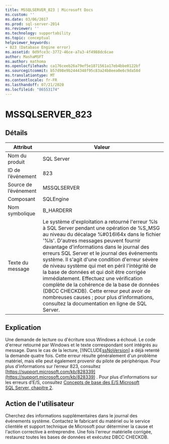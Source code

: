 ```yaml
---
title: MSSQLSERVER_823 | Microsoft Docs
ms.custom: ''
ms.date: 03/06/2017
ms.prod: sql-server-2014
ms.reviewer: ''
ms.technology: supportability
ms.topic: conceptual
helpviewer_keywords:
- 823 (Database Engine error)
ms.assetid: 0d9fce3c-3772-46ce-a7a3-4f4988dc6cae
author: MashaMSFT
ms.author: mathoma
ms.openlocfilehash: ca176ceeb26a79ef5e1871561a17eb4bbe0122bf
ms.sourcegitcommit: b57d98e9b2444348f95c83a24b8eea0e6c9da58d
ms.translationtype: MT
ms.contentlocale: fr-FR
ms.lasthandoff: 07/21/2020
ms.locfileid: "86553174"
---
```

# <a name="mssqlserver_823"></a>MSSQLSERVER_823
    
## <a name="details"></a>Détails  
  
|Attribut|Valeur|  
|-|-|  
|Nom du produit|SQL Server|  
|ID de l’événement|823|  
|Source de l’événement|MSSQLSERVER|  
|Composant|SQLEngine|  
|Nom symbolique|B_HARDERR|  
|Texte du message|Le système d'exploitation a retourné l'erreur %ls à SQL Server pendant une opération de %S_MSG au niveau du décalage %#016I64x dans le fichier '%ls'. D'autres messages peuvent fournir davantage d'informations dans le journal des erreurs SQL Server et le journal des événements système. Il s'agit d'une condition d'erreur sévère de niveau système qui met en péril l'intégrité de la base de données et qui doit être corrigée immédiatement. Effectuez une vérification complète de la cohérence de la base de données (DBCC CHECKDB). Cette erreur peut avoir de nombreuses causes ; pour plus d'informations, consultez la documentation en ligne de SQL Server.|  
  
## <a name="explanation"></a>Explication  
 Une demande de lecture ou d'écriture sous Windows a échoué. Le code d'erreur retourné par Windows et le texte correspondant sont intégrés au message. Dans le cas de la lecture, [!INCLUDE[ssNoVersion](../../includes/ssnoversion-md.md)] a déjà retenté la demande quatre fois. Cette erreur résulte généralement d'un problème matériel, mais elle peut également provenir du pilote de périphérique. Pour plus d’informations sur l’erreur 823, consultez [https://support.microsoft.com/kb/828339](https://support.microsoft.com/kb/828339) . Pour plus d’informations sur les erreurs d’E/S, consultez [Concepts de base des E/S Microsoft SQL Server, chapitre 2](/previous-versions/sql/sql-server-2005/administrator/cc917726(v=technet.10)).  
  
## <a name="user-action"></a>Action de l'utilisateur  
 Cherchez des informations supplémentaires dans le journal des événements système. Contactez le fabricant du matériel ou le service clientèle et support technique de Microsoft pour déterminer la cause et l'action corrective à entreprendre. Une fois l'erreur matérielle corrigée, restaurez toutes les bases de données et exécutez DBCC CHECKDB.  
  
  
